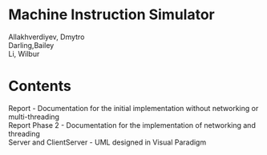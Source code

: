 # Machine Instruction Simulator
Allakhverdiyev, Dmytro  
Darling,Bailey  
Li, Wilbur  

# Contents
Report - Documentation for the initial implementation without networking or multi-threading  
Report Phase 2 - Documentation for the implementation of networking and threading  
Server and ClientServer - UML designed in Visual Paradigm  